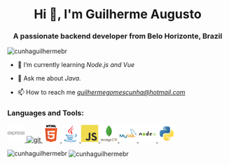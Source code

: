 <h1 align="center">Hi 👋, I'm Guilherme Augusto</h1>
<h3 align="center">A passionate backend developer from Belo Horizonte, Brazil</h3>

<p align="left"> <img src="https://komarev.com/ghpvc/?username=cunhaguilhermebr&label=Profile%20views&color=0e75b6&style=flat" alt="cunhaguilhermebr" /> </p>

- 🌱 I’m currently learning *Node.js and Vue*

- 💬 Ask me about *Java.*

- 📫 How to reach me *guilhermegomescunha@hotmail.com*


<h3 align="left">Languages and Tools:</h3>
<p align="left"> <a href="https://expressjs.com" target="_blank"> <img src="https://raw.githubusercontent.com/devicons/devicon/master/icons/express/express-original-wordmark.svg" alt="express" width="40" height="40"/> </a> <a href="https://git-scm.com/" target="_blank"> <img src="https://www.vectorlogo.zone/logos/git-scm/git-scm-icon.svg" alt="git" width="40" height="40"/> </a> <a href="https://www.w3.org/html/" target="_blank"> <img src="https://raw.githubusercontent.com/devicons/devicon/master/icons/html5/html5-original-wordmark.svg" alt="html5" width="40" height="40"/> </a> <a href="https://www.java.com" target="_blank"> <img src="https://raw.githubusercontent.com/devicons/devicon/master/icons/java/java-original.svg" alt="java" width="40" height="40"/> </a> <a href="https://developer.mozilla.org/en-US/docs/Web/JavaScript" target="_blank"> <img src="https://raw.githubusercontent.com/devicons/devicon/master/icons/javascript/javascript-original.svg" alt="javascript" width="40" height="40"/> </a> <a href="https://www.mongodb.com/" target="_blank"> <img src="https://raw.githubusercontent.com/devicons/devicon/master/icons/mongodb/mongodb-original-wordmark.svg" alt="mongodb" width="40" height="40"/> </a> <a href="https://www.mysql.com/" target="_blank"> <img src="https://raw.githubusercontent.com/devicons/devicon/master/icons/mysql/mysql-original-wordmark.svg" alt="mysql" width="40" height="40"/> </a> <a href="https://nodejs.org" target="_blank"> <img src="https://raw.githubusercontent.com/devicons/devicon/master/icons/nodejs/nodejs-original-wordmark.svg" alt="nodejs" width="40" height="40"/> </a> <a href="https://www.python.org" target="_blank"> <img src="https://raw.githubusercontent.com/devicons/devicon/master/icons/python/python-original.svg" alt="python" width="40" height="40"/> </a> </p>

<p><img align="left" src="https://github-readme-stats.vercel.app/api/top-langs?username=cunhaguilhermebr&show_icons=true&locale=en&layout=compact" alt="cunhaguilhermebr" /></p>

<p>&nbsp;<img align="center" src="https://github-readme-stats.vercel.app/api?username=cunhaguilhermebr&show_icons=true&locale=en" alt="cunhaguilhermebr" /></p>
